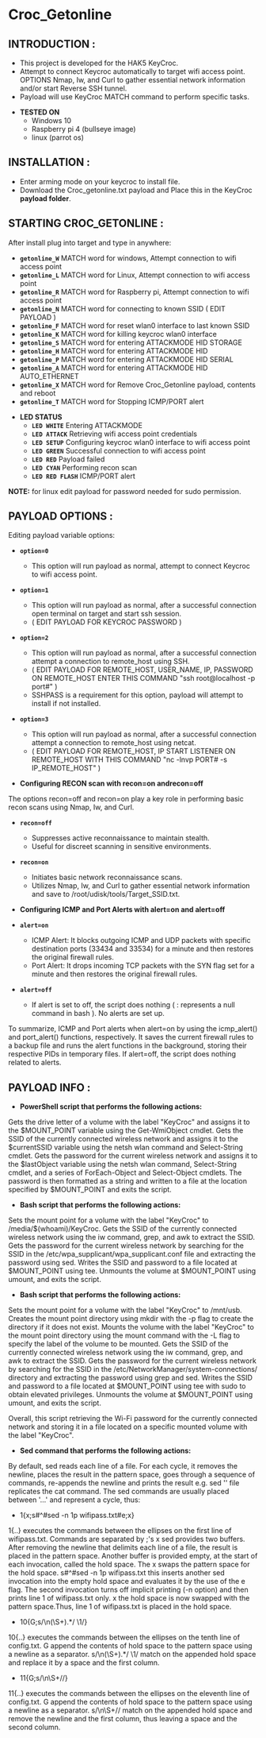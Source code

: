 # Croc_Getonline

## INTRODUCTION :
  - This project is developed for the HAK5 KeyCroc.
  - Attempt to connect Keycroc automatically to target wifi access point. OPTIONS Nmap, Iw, and Curl to gather essential network information and/or start Reverse SSH tunnel.
  - Payload will use KeyCroc MATCH command to perform specific tasks.

* **TESTED ON**
  - Windows 10
  - Raspberry pi 4 (bullseye image)
  - linux (parrot os)

## INSTALLATION :

  - Enter arming mode on your keycroc to install file.
  - Download the Croc_getonline.txt payload and Place this in the KeyCroc **payload folder**.

## STARTING CROC_GETONLINE :

After install plug into target and type in anywhere:
   - **`getonline_W`**  MATCH word for windows, Attempt connection to wifi access point
   - **`getonline_L`**  MATCH word for Linux, Attempt connection to wifi access point
   - **`getonline_R`**  MATCH word for Raspberry pi, Attempt connection to wifi access point
   - **`getonline_N`**  MATCH word for connecting to known SSID ( EDIT PAYLOAD )
   - **`getonline_F`**  MATCH word for reset wlan0 interface to last known SSID
   - **`getonline_K`**  MATCH word for killing keycroc wlan0 interface
   - **`getonline_S`**  MATCH word for entering ATTACKMODE HID STORAGE
   - **`getonline_H`**  MATCH word for entering ATTACKMODE HID
   - **`getonline_P`**  MATCH word for entering ATTACKMODE HID SERIAL
   - **`getonline_A`**  MATCH word for entering ATTACKMODE HID AUTO_ETHERNET
   - **`getonline_X`**  MATCH word for Remove Croc_Getonline payload, contents and reboot
   - **`getonline_T`**  MATCH word for Stopping ICMP/PORT alert

* **LED STATUS**
  - **`LED WHITE`** Entering ATTACKMODE
  - **`LED ATTACK`** Retrieving wifi access point credentials
  - **`LED SETUP`** Configuring keycroc wlan0 interface to wifi access point
  - **`LED GREEN`** Successful connection to wifi access point
  - **`LED RED`** Payload failed
  - **`LED CYAN`** Performing recon scan
  - **`LED RED FLASH`** ICMP/PORT alert

**NOTE:** for linux edit payload for password needed for sudo permission.

## PAYLOAD OPTIONS :

Editing payload variable options:
- **`option=0`**

   - This option will run payload as normal, attempt to connect Keycroc to wifi access point.

- **`option=1`**

   - This option will run payload as normal, after a successful connection open terminal on target and start ssh session. 
   - ( EDIT PAYLOAD FOR KEYCROC PASSWORD )

- **`option=2`**

   - This option will run payload as normal, after a successful connection attempt a connection to remote_host using SSH. 
   - ( EDIT PAYLOAD FOR REMOTE_HOST, USER_NAME, IP, PASSWORD ON REMOTE_HOST ENTER THIS COMMAND "ssh root@localhost -p port#" )
   - SSHPASS is a requirement for this option, payload will attempt to install if not installed.

- **`option=3`**

   - This option will run payload as normal, after a successful connection attempt a connection to remote_host using netcat. 
   - ( EDIT PAYLOAD FOR REMOTE_HOST, IP START LISTENER ON REMOTE_HOST WITH THIS COMMAND "nc -lnvp PORT# -s IP_REMOTE_HOST" )

* **Configuring RECON scan with recon=on andrecon=off**

The options recon=off and recon=on play a key role in performing basic recon scans using Nmap, Iw, and Curl.

- **`recon=off`**

  - Suppresses active reconnaissance to maintain stealth.
  - Useful for discreet scanning in sensitive environments.

- **`recon=on`**

  - Initiates basic network reconnaissance scans.
  - Utilizes Nmap, Iw, and Curl to gather essential network information and save to /root/udisk/tools/Target_SSID.txt.

* **Configuring ICMP and Port Alerts with alert=on and alert=off**

- **`alert=on`**
 
   - ICMP Alert: It blocks outgoing ICMP and UDP packets with specific destination ports (33434 and 33534) for a minute and then restores the original firewall rules.
   - Port Alert: It drops incoming TCP packets with the SYN flag set for a minute and then restores the original firewall rules.

- **`alert=off`**

   - If alert is set to off, the script does nothing ( : represents a null command in bash ). No alerts are set up.

To summarize, ICMP and Port alerts when alert=on by using the icmp_alert() and port_alert() functions, respectively. It saves the current firewall rules to a backup file and runs the alert functions in the background, storing their respective PIDs in temporary files. If alert=off, the script does nothing related to alerts.

## PAYLOAD INFO :

- **PowerShell script that performs the following actions:**

Gets the drive letter of a volume with the label "KeyCroc" and assigns it to the $MOUNT_POINT variable using the Get-WmiObject cmdlet.
Gets the SSID of the currently connected wireless network and assigns it to the $currentSSID variable using the netsh wlan command and Select-String cmdlet.
Gets the password for the current wireless network and assigns it to the $lastObject variable using the netsh wlan command, Select-String cmdlet, and a series of ForEach-Object and Select-Object cmdlets. The password is then formatted as a string and written to a file at the location specified by $MOUNT_POINT and exits the script.

- **Bash script that performs the following actions:**

Sets the mount point for a volume with the label "KeyCroc" to /media/$(whoami)/KeyCroc.
Gets the SSID of the currently connected wireless network using the iw command, grep, and awk to extract the SSID.
Gets the password for the current wireless network by searching for the SSID in the /etc/wpa_supplicant/wpa_supplicant.conf file and extracting the password using sed.
Writes the SSID and password to a file located at $MOUNT_POINT using tee.
Unmounts the volume at $MOUNT_POINT using umount, and exits the script.

- **Bash script that performs the following actions:**

Sets the mount point for a volume with the label "KeyCroc" to /mnt/usb.
Creates the mount point directory using mkdir with the -p flag to create the directory if it does not exist.
Mounts the volume with the label "KeyCroc" to the mount point directory using the mount command with the -L flag to specify the label of the volume to be mounted.
Gets the SSID of the currently connected wireless network using the iw command, grep, and awk to extract the SSID.
Gets the password for the current wireless network by searching for the SSID in the /etc/NetworkManager/system-connections/ directory and extracting the password using grep and sed.
Writes the SSID and password to a file located at $MOUNT_POINT using tee with sudo to obtain elevated privileges.
Unmounts the volume at $MOUNT_POINT using umount, and exits the script.

Overall, this script retrieving the Wi-Fi password for the currently connected network and storing it in a file located on a specific mounted volume with the label "KeyCroc".

- **Sed command that performs the following actions:** 

By default, sed reads each line of a file. For each cycle, it removes the newline, places the result in the pattern space, goes through a sequence of commands, re-appends the newline and prints the result e.g. sed '' file replicates the cat command. The sed commands are usually placed between '...' and represent a cycle, thus:

- 1{x;s#^#sed -n 1p wifipass.txt#e;x}

1{..} executes the commands between the ellipses on the first line of wifipass.txt. Commands are separated by ;'s
x sed provides two buffers. After removing the newline that delimits each line of a file, the result is placed in the pattern space. Another buffer is provided empty, at the start of each invocation, called the hold space. The x swaps the pattern space for the hold space.
s#^#sed -n 1p wifipass.txt this inserts another sed invocation into the empty hold space and evaluates it by the use of the e flag. The second invocation turns off implicit printing (-n option) and then prints line 1 of wifipass.txt only.
x the hold space is now swapped with the pattern space.Thus, line 1 of wifipass.txt is placed in the hold space.

- 10{G;s/\n(\S+).*/ \1/}

10{..} executes the commands between the ellipses on the tenth line of config.txt.
G append the contents of hold space to the pattern space using a newline as a separator.
s/\n(\S+).*/ \1/ match on the appended hold space and replace it by a space and the first column.

- 11{G;s/\n\S+//}

11{..} executes the commands between the ellipses on the eleventh line of config.txt.
G append the contents of hold space to the pattern space using a newline as a separator.
s/\n\S+// match on the appended hold space and remove the newline and the first column, thus leaving a space and the second column. 
